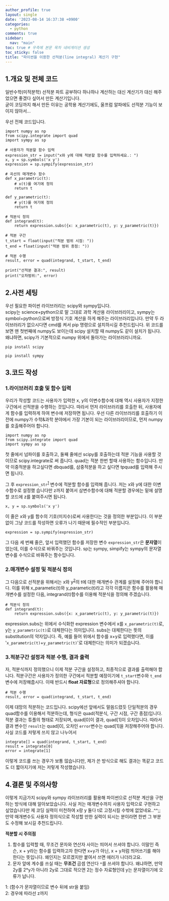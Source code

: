 ```yaml
---
author_profile: true
layout: single
date: '2023-08-14 16:37:38 +0900'
categories:
  - python
comments: true
sidebar:
  nav: "main"
toc: true # 우측에 본문 목차 네비게이션 생성
toc_sticky: false
title: "파이썬을 이용한 선적분(line integral) 계산기 구현"
---
```

## 1.개요 및 전체 코드

일반수학(미적분학) 선적분 파트 공부하다 하나하나 계산하는 대신 계산기가 대신 해주었으면 좋겠다 싶어서 만든 계산기입니다.<br>
굳이 코딩까지 해서 만든 이유는 공학용 계산기에도, 울프럼 알파에도 선적분 기능이 보이지 않아서...

우선 전체 코드입니다.
```
import numpy as np
from scipy.integrate import quad
import sympy as sp

# 사용자가 적분할 함수 입력
expression_str = input("x와 y에 대해 적분할 함수를 입력하세요.: ")
x, y = sp.symbols('x y')
expression = sp.sympify(expression_str)

# 곡선의 매개변수 함수
def x_parametric(t):
    # x(t)를 여기에 정의
    return t

def y_parametric(t):
    # y(t)를 여기에 정의
    return t

# 적분식 정의
def integrand(t):
    return expression.subs({x: x_parametric(t), y: y_parametric(t)})

# 적분 구간
t_start = float(input("적분 범위 시점: "))
t_end = float(input("적분 범위 종점: "))

# 적분 수행
result, error = quad(integrand, t_start, t_end)

print("선적분 결과:", result)
print("오차범위:", error)

```

## 2.사전 세팅
우선 필요한 파이썬 라이브러리는 scipy와 sympy입니다.<br> scipy는 science+python으로 말 그대로 과학 계산용 라이브러리이고, sympy는 symbol+python으로써 방정식 기호 계산을 하게 해주는 라이브러리입니다.
만약 두 라이브러리가 없으시다면 cmd를 켜서 pip 명령으로 설치하시길 추천드립니다. 위 코드를 보면 맨 첫번째에 numpy도 보이는데 scipy 설치할 때 numpy도 같이 설치가 됩니다. 왜냐하면, scipy가 기본적으로 numpy 위에서 돌아가는 라이브러리니까요. 
```
pip install scipy
```
```
pip install sympy
```

## 3.코드 작성
### 1.라이브러리 호출 및 함수 입력
우리가 작성할 코드는 사용자가 입력한 x, y의 이변수함수에 대해 역시 사용자가 지정한 구간에서 선적분을 수행하는 것입니다. 따라서 먼저 라이브러리를 호출한 뒤, 사용자에게 함수를 입력하게 하여 변수에 저장하면 됩니다. 우선 다른 라이브러리를 호출하기 이전에 numpy가 수학&과학 분야에서 가장 기본이 되는 라이브러리이므로, 먼저 numpy를 호출해주어야 합니다.
```
import numpy as np
from scipy.integrate import quad
import sympy as sp
```
첫 줄에서 넘파이를 호출하고, 둘째 줄에선 scipy를 호출하는데 적분 기능을 사용할 것이므로 scipy.integrate로 써 줍니다. quad는 적분 한번 할때 사용하는 함수입니다. 만약 이중적분을 하고싶다면 dbquad를, 삼중적분을 하고 싶다면 tpquad를 입력해 주시면 됩니다.

그 후 `expression_str`<sup>[1](#footnote_1)</sup> 변수에 적분할 함수를 입력해 줍니다. 저는 x와 y에 대한 이변수함수로 설정했 습니다만 z까지 붙여서 삼변수함수에 대해 적분할 경우에는 밑에 설명할 코드에 z를 붙여주시면 됩니다.

```
x, y = sp.symbols('x y')
```
이 줄은 x와 y를 함수의 기호(미지수)로써 사용한다는 것을 정의한 부분입니다. 이 부분 없이 그냥 코드를 작성하면 오류가 나기 때문에 필수적인 부분입니다.

```
expression = sp.sympify(expression_str)
```
그 다음 세 번째 줄은, 앞서 입력했던 함수를 저장한 변수 `expression_str`은 **문자열**이었는데, 이를 수식으로 바꿔주는 것입니다. sp는 sympy, simpify는 sympy의 문자열 변수를 수식으로 바꿔주는 함수입니다.

### 2.매개변수 설정 및 적분식 정의
그 다음으로 선적분을 위해서는 x와 y<sup>[2](#footnote_2)</sup>의 t에 대한 매개변수 관계를 설정해 주어야 합니다. 이를 위해 x_parametic(t)와 y_parametic(t)라고 각각 이름지은 함수를 활용해 매개변수를 설정한 다음, integrand(t)함수를 이용해 적분식을 정의해 주겠습니다. 

```
# 적분식 정의
def integrand(t):
    return expression.subs({x: x_parametric(t), y: y_parametric(t)})
```
expression.subs는 위에서 수식화한 expression 변수에서 x를 `x_parametric(t)`로, y는 `y_parametric(t)`로 대체한다는 의미입니다. subs는 대체한다는 뜻의 substitution의 약자입니다. 즉, 예를 들어 위에서 함수를 x+y로 입력했다면, 이를 '`x_parametric(t)`+`y_parametric(t)`'로 대체한다는 의미가 되겠습니다.

### 3.적분구간 설정과 적분 수행, 결과 출력
자, 적분식까지 정의했으니 이제 적분 구간을 설정하고, 최종적으로 결과를 출력해야 합니다. 적분구간은 사용자가 정의한 구간에서 적분할 예정이기에 `t_start`변수와 `t_end` 변수에 저장해줍시다. 이때 반드시 **float 자료형**으로 정의해주셔야 합니다. 

```
# 적분 수행
result, error = quad(integrand, t_start, t_end)
```
이제 대망의 적분하는 코드입니다. scipy에선 앞에서도 말씀드렸듯 단일적분의 경우 quad함수를 이용해서 적분하는데, 형식은 quad(적분식, 구간 시점, 구간 종점)입니다. 적분 결과는 튜플의 형태로 저장되며, quad[0]이 결과, quad[1]이 오차입니다. 따라서 결과 변수인 `result`는 quad[0], 오차인 `error`변수는 quad[1]을 저장해주어야 합니다. 사실 코드를 저렇게 쓰지 않고 나누어서

```
integrate[] = quad(integrand, t_start, t_end)
result = integrate[0]
error = integrate[1]
```
이렇게 코드를 쓰는 경우가 보통 많습니다만, 제가 쓴 방식으로 해도 결과는 똑같고 코드도 더 짧아지기에 저는 저렇게 작성했습니다.

## 4.결론 및 주의사항
이렇게 지금가지 scipy와 sympy 라이브러리를 활용해 파이썬으로 선적분 계산을 구현하는 방식에 대해 알아보았습니다. 사실 저는 매개변수까지 사용자 입력으로 구현하고 싶었습니다만 제 코딩 실력이 미천하여 x랑 y 둘다 t로 고정시킬 수밖에 없었네요..^^;; 만약 매개변수도 사용자 정의식으로 작성할 만한 실력이 되시는 분이라면 한번 그 부분도 수정해 보시길 추천드립니다.

**적분할 시 주의점**<br>
1. 함수를 입력할 때, 무조건 문자와 연산자 사이는 띄어서 쓰셔야 합니다. 이말인 즉슨, x + y라는 함수를 입력하고자 한다면 x+y가 아닌, x + y처럼 띄어쓰기를 해야 한다는 뜻입니다. 왜인지는 모르겠지만 붙여서 쓰면 에러가 나더라고요.
2. 문자 앞에 계수를 쓰실 때는 **무조건** 곱셈 연산다 `*`를 쓰셔야 합니다. 왜냐하면, 만약 2y를 2*y가 아니라 2y로 그대로 적으면 2는 정수 자료형인데 y는 문자열이기에 오류가 납니다.  


<a name="footnote_1">1</a>: (함수가 문자열이므로 변수 뒤에 str을 붙임)<br>
<a name="footnote_2">2</a>: 경우에 따라선 z까지